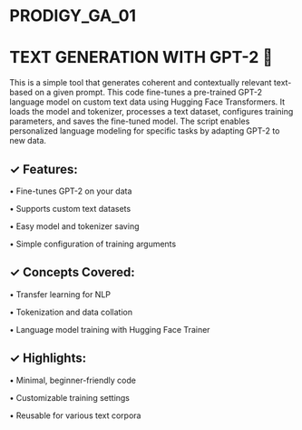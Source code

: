 # PRODIGY_GA_01

# TEXT GENERATION WITH GPT-2 🤖
This is a simple tool that generates coherent and contextually relevant text-based on a given prompt. This code fine-tunes a pre-trained GPT-2 language model on custom text data using Hugging Face Transformers. It loads the model and tokenizer, processes a text dataset, configures training parameters, and saves the fine-tuned model. The script enables personalized language modeling for specific tasks by adapting GPT-2 to new data.

## ✓ Features:

• Fine-tunes GPT-2 on your data

• Supports custom text datasets

• Easy model and tokenizer saving

• Simple configuration of training arguments

## ✓ Concepts Covered:

• Transfer learning for NLP

• Tokenization and data collation

• Language model training with Hugging Face Trainer

## ✓ Highlights:

• Minimal, beginner-friendly code

• Customizable training settings

• Reusable for various text corpora
